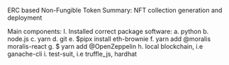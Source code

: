 ERC based Non-Fungible Token
	Summary: NFT collection generation and deployment

Main components: 
I. Installed correct package software:
	a. python 
	b. node.js
	c. yarn
	d. git
	e. $pipx install eth-brownie
	f. yarn add @moralis moralis-react
	g. $ yarn add @OpenZeppelin
	h. local blockchain, i.e ganache-cli
	i. test-suit, i.e truffle_js, hardhat


